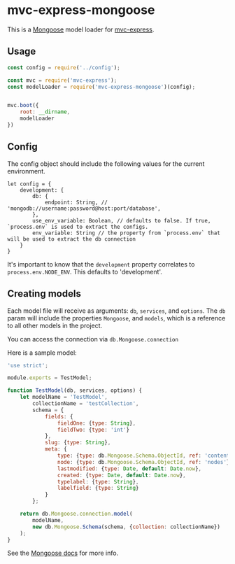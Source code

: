 # mvc-express-mongoose

This is a [Mongoose](http://mongoosejs.com/) model loader for [mvc-express](https://github.com/pajtai/mvc-express).

## Usage

```javascript
const config = require('../config');

const mvc = require('mvc-express');
const modelLoader = require('mvc-express-mongoose')(config);


mvc.boot({
    root: __dirname,
    modelLoader
})
```

## Config

The config object should include the following values for the current environment.

```
let config = {
    development: {
        db: {
            endpoint: String, // 'mongodb://username:password@host:port/database',
        },
        use_env_variable: Boolean, // defaults to false. If true, `process.env` is used to extract the configs.
        env_variable: String // the property from `process.env` that will be used to extract the db connection 
    }
}
```

It's important to know that the `development` property correlates to `process.env.NODE_ENV`. This defaults to 'development'.

## Creating models

Each model file will receive as arguments: `db`, `services`, and `options`. The `db` param will include the 
properties `Mongoose`, and `models`, which is a reference to all other models in the project. 

You can access the connection via `db.Mongoose.connection`

Here is a sample model:

```javascript
'use strict';

module.exports = TestModel;

function TestModel(db, services, options) {
    let modelName = 'TestModel',
        collectionName = 'testCollection',
        schema = {
            fields: {
                fieldOne: {type: String},
                fieldTwo: {type: 'int'}
            },
            slug: {type: String},
            meta: {
                type: {type: db.Mongoose.Schema.ObjectId, ref: 'content'},
                node: {type: db.Mongoose.Schema.ObjectId, ref: 'nodes'},
                lastmodified: {type: Date, default: Date.now},
                created: {type: Date, default: Date.now},
                typelabel: {type: String},
                labelfield: {type: String}
            }
        };

    return db.Mongoose.connection.model(
        modelName,
        new db.Mongoose.Schema(schema, {collection: collectionName})
    );
}
```

See the [Mongoose docs](http://mongoosejs.com/docs/connections.html) for more info.
